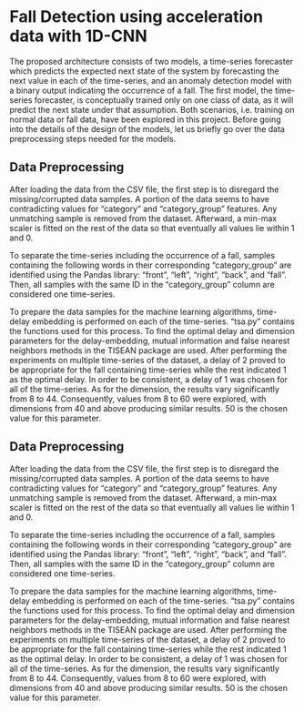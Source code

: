 # Fall Detection using acceleration data with 1D-CNN

The proposed architecture consists of two models, a time-series forecaster which predicts the expected next state of the system by forecasting the next value in each of the time-series, and an anomaly detection model with a binary output indicating the occurrence of a fall. The first model, the time-series forecaster, is conceptually trained only on one class of data, as it will predict the next state under that assumption. Both scenarios, i.e. training on normal data or fall data, have been explored in this project. Before going into the details of the design of the models, let us briefly go over the data preprocessing steps needed for the models.

## Data Preprocessing
After loading the data from the CSV file, the first step is to disregard the missing/corrupted data samples. A portion of the data seems to have contradicting values for “category” and “category_group” features. Any unmatching sample is removed from the dataset. Afterward, a min-max scaler is fitted on the rest of the data so that eventually all values lie within 1 and 0.

To separate the time-series including the occurrence of a fall, samples containing the following words in their corresponding “category_group” are identified using the Pandas library: “front”, “left”, “right”, “back”, and “fall”. Then, all samples with the same ID in the “category_group” column are considered one time-series.

To prepare the data samples for the machine learning algorithms, time-delay embedding is performed on each of the time-series. “tsa.py” contains the functions used for this process. To find the optimal delay and dimension parameters for the delay-embedding, mutual information and false nearest neighbors methods in the TISEAN package are used. After performing the experiments on multiple time-series of the dataset, a delay of 2 proved to be appropriate for the fall containing time-series while the rest indicated 1 as the optimal delay. In order to be consistent, a delay of 1 was chosen for all of the time-series. As for the dimension, the results vary significantly from 8 to 44. Consequently, values from 8 to 60 were explored, with dimensions from 40 and above producing similar results. 50 is the chosen value for this parameter.

## Data Preprocessing
After loading the data from the CSV file, the first step is to disregard the missing/corrupted data samples. A portion of the data seems to have contradicting values for “category” and “category_group” features. Any unmatching sample is removed from the dataset. Afterward, a min-max scaler is fitted on the rest of the data so that eventually all values lie within 1 and 0.

To separate the time-series including the occurrence of a fall, samples containing the following words in their corresponding “category_group” are identified using the Pandas library: “front”, “left”, “right”, “back”, and “fall”. Then, all samples with the same ID in the “category_group” column are considered one time-series.

To prepare the data samples for the machine learning algorithms, time-delay embedding is performed on each of the time-series. “tsa.py” contains the functions used for this process. To find the optimal delay and dimension parameters for the delay-embedding, mutual information and false nearest neighbors methods in the TISEAN package are used. After performing the experiments on multiple time-series of the dataset, a delay of 2 proved to be appropriate for the fall containing time-series while the rest indicated 1 as the optimal delay. In order to be consistent, a delay of 1 was chosen for all of the time-series. As for the dimension, the results vary significantly from 8 to 44. Consequently, values from 8 to 60 were explored, with dimensions from 40 and above producing similar results. 50 is the chosen value for this parameter.

